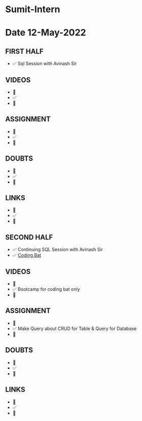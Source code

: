 # Sumit-Intern

# Date 12-May-2022


## FIRST HALF
 
- ✅ Sql Session with Avinash Sir

## VIDEOS
- 🚧 
- ✅
- 🚫


## ASSIGNMENT
- 🚧 
- ✅
- 🚫


## DOUBTS
- 🚧 
- ✅
- 🚫


## LINKS
- 🚧 
- ✅
- 🚫


## SECOND HALF 
- ✅ Continuing SQL Session with Avinash Sir
- ✅ [Coding Bat](https://github.com/sp18-interns/Sumit-Intern/tree/main/12-May-2022/Codng_Bat)


## VIDEOS
- 🚧 
- ✅ Bootcamp for coding bat only
- 🚫



## ASSIGNMENT
- 🚧 
- ✅ Make Query about CRUD for Table & Query for Database
- 🚫



## DOUBTS
- 🚧 
- ✅
- 🚫



## LINKS

- 🚧 
- ✅
- 🚫


